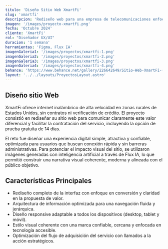```yaml
---
titulo: 'Diseño Sitio Web XmartFi'
slug: 'xmartfi'
descripcion: 'Rediseño web para una empresa de telecomunicaciones enfocada en brindar conectividad a zonas rurales en Estados Unidos, con una propuesta visual clara, cercana y profesional, orientada a mejorar la experiencia de usuario, destacar sus planes de servicio y facilitar el proceso de suscripción desde cualquier dispositivo.'
imagen: '/images/proyecto-xmartfi.png'
fecha: 'Octubre 2024'
cliente: 'XmartFi'
rol: "Diseñador UX/UI"
duracion: '1 semana'
herramientas: 'Figma, Flux IA'
imagenGaleria1: '/images/proyectos/xmartfi-1.png'
imagenGaleria2: '/images/proyectos/xmartfi-2.png'
imagenGaleria3: '/images/proyectos/xmartfi-3.png'
imagenGaleria4: '/images/proyectos/xmartfi-4.png'
behance: 'https://www.behance.net/gallery/226642649/Sitio-Web-XmartFi-(Miami-USA-2024)'
layout: '../../layouts/ProyectosLayout.astro'
---
```


<h2 class="text-[var(--rojo-principal)] text-2xl lg:text-4xl font-semibold mb-8">
				Diseño sitio Web
			</h2>
			<p class="text-white text-lg">
				XmartFi ofrece internet inalámbrico de alta velocidad en zonas rurales de
                Estados Unidos, sin contratos ni verificación de crédito. El proyecto consistió 
                en rediseñar su sitio web para comunicar claramente este valor diferencial y 
                facilitar la contratación del servicio, incluyendo la opción de prueba gratuita 
                de 14 días.
			</p>
			<p class="text-white text-lg mt-4">
				El reto fue diseñar una experiencia digital simple, atractiva y confiable, optimizada 
                para usuarios que buscan conexión rápida y sin barreras administrativas. Para 
                potenciar el impacto visual del sitio, se utilizaron imágenes generadas con inteligencia 
                artificial a través de Flux IA, lo que permitió construir una narrativa visual coherente,
                 moderna y alineada con el público objetivo.
			</p>
			<h2
				class="text-[var(--rojo-principal)] text-2xl lg:text-4xl font-semibold mt-16 mb-8"
			>
				Características Principales
			</h2>
			<ul class="text-white text-lg list-disc pl-5 space-y-4">
				<li>
					Rediseño completo de la interfaz con enfoque en conversión y claridad en la propuesta de valor.
				</li>
				<li>
					Arquitectura de información optimizada para una navegación fluida y jerárquica.
				</li>
				<li>
					Diseño responsive adaptable a todos los dispositivos (desktop, tablet y móvil).
				</li>
				<li>
					Estilo visual coherente con una marca confiable, cercana y enfocada en tecnología accesible.
				</li>
				<li>
					Optimización del flujo de adquisición del servicio con llamados a la acción estratégicos.
				</li>
			</ul>
